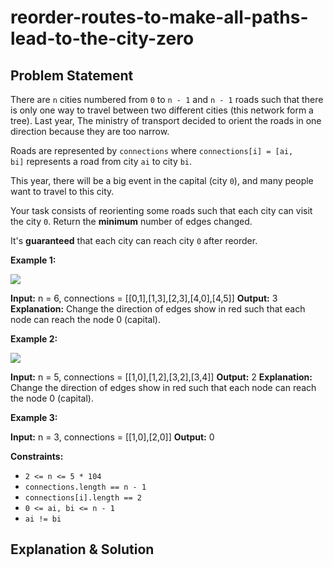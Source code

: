 # reorder-routes-to-make-all-paths-lead-to-the-city-zero

## Problem Statement

There are `n` cities numbered from `0` to `n - 1` and `n - 1` roads such that there is only one way to travel between two different cities (this network form a tree). Last year, The ministry of transport decided to orient the roads in one direction because they are too narrow.

Roads are represented by `connections` where `connections[i] = [ai, bi]` represents a road from city `ai` to city `bi`.

This year, there will be a big event in the capital (city `0`), and many people want to travel to this city.

Your task consists of reorienting some roads such that each city can visit the city `0`. Return the **minimum** number of edges changed.

It's **guaranteed** that each city can reach city `0` after reorder.

**Example 1:**

![](https://assets.leetcode.com/uploads/2020/05/13/sample_1_1819.png)

**Input:** n = 6, connections = [[0,1],[1,3],[2,3],[4,0],[4,5]]
**Output:** 3
**Explanation:** Change the direction of edges show in red such that each node can reach the node 0 (capital).

**Example 2:**

![](https://assets.leetcode.com/uploads/2020/05/13/sample_2_1819.png)

**Input:** n = 5, connections = [[1,0],[1,2],[3,2],[3,4]]
**Output:** 2
**Explanation:** Change the direction of edges show in red such that each node can reach the node 0 (capital).

**Example 3:**

**Input:** n = 3, connections = [[1,0],[2,0]]
**Output:** 0

**Constraints:**

- `2 <= n <= 5 * 104`
- `connections.length == n - 1`
- `connections[i].length == 2`
- `0 <= ai, bi <= n - 1`
- `ai != bi`

## Explanation & Solution

